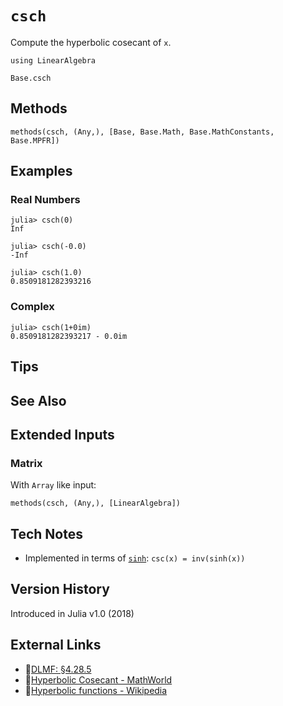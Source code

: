 # `csch`

Compute the hyperbolic cosecant of `x`.

```@setup repl_only
using LinearAlgebra
```
```@docs
Base.csch
```


## Methods

```@repl
methods(csch, (Any,), [Base, Base.Math, Base.MathConstants, Base.MPFR])
```


## Examples

### Real Numbers
```jldoctest
julia> csch(0)
Inf

julia> csch(-0.0)
-Inf

julia> csch(1.0)
0.8509181282393216
```

### Complex
```jldoctest
julia> csch(1+0im)
0.8509181282393217 - 0.0im
```

## Tips


## See Also


## Extended Inputs

### Matrix
With `Array` like input:
```@repl repl_only
methods(csch, (Any,), [LinearAlgebra])
```


## Tech Notes

- Implemented in terms of [`sinh`](@ref): `csc(x) = inv(sinh(x))`


## Version History

Introduced in Julia v1.0 (2018)


## External Links
- 🔗[DLMF: §4.28.5](https://dlmf.nist.gov/4.28#E5)
- 🔗[Hyperbolic Cosecant - MathWorld](https://mathworld.wolfram.com/HyperbolicCosecant.html)
- 🔗[Hyperbolic functions - Wikipedia](https://en.wikipedia.org/wiki/Hyperbolic_functions)
